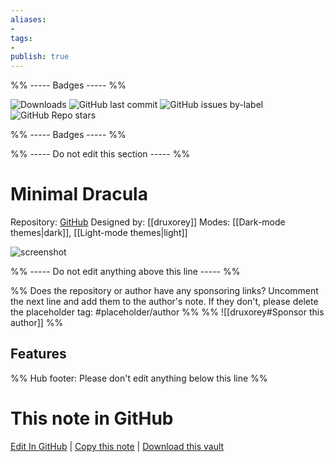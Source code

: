 ```yaml
---
aliases:
- 
tags: 
- 
publish: true
---
```


%% ----- Badges ----- %%

![Downloads](https://img.shields.io/badge/downloads-4473-573E7A?style=for-the-badge&logo=)
![GitHub last commit](https://img.shields.io/github/last-commit/druxorey/minimal-dracula-for-obsidian?color=573E7A&label=last%20update&logo=github&style=for-the-badge)
![GitHub issues by-label](https://img.shields.io/github/issues/druxorey/minimal-dracula-for-obsidian/help%20wanted?color=573E7A&logo=github&style=for-the-badge) 
![GitHub Repo stars](https://img.shields.io/github/stars/druxorey/minimal-dracula-for-obsidian?color=573E7A&logo=github&style=for-the-badge)

%% ----- Badges ----- %%

%% ----- Do not edit this section ----- %%

# Minimal Dracula

Repository: [GitHub](https://github.com/druxorey/minimal-dracula-for-obsidian)
Designed by: [[druxorey]]
Modes: [[Dark-mode themes|dark]], [[Light-mode themes|light]]



![screenshot](https://github.com/druxorey/minimal-dracula-for-obsidian/raw/HEAD/resources/cover.png)

%% ----- Do not edit anything above this line ----- %% 

%% Does the repository or author have any sponsoring links? Uncomment the next line and add them to the author's note. If they don't, please delete the placeholder tag: #placeholder/author %%
%% ![[druxorey#Sponsor this author]] %%


## Features



%% Hub footer: Please don't edit anything below this line %%

# This note in GitHub

<span class="git-footer">[Edit In GitHub](https://github.dev/obsidian-community/obsidian-hub/blob/main/02%20-%20Community%20Expansions/02.05%20All%20Community%20Expansions/Themes/Minimal%20Dracula.md "git-hub-edit-note") | [Copy this note](https://raw.githubusercontent.com/obsidian-community/obsidian-hub/main/02%20-%20Community%20Expansions/02.05%20All%20Community%20Expansions/Themes/Minimal%20Dracula.md "git-hub-copy-note") | [Download this vault](https://github.com/obsidian-community/obsidian-hub/archive/refs/heads/main.zip "git-hub-download-vault") </span>
